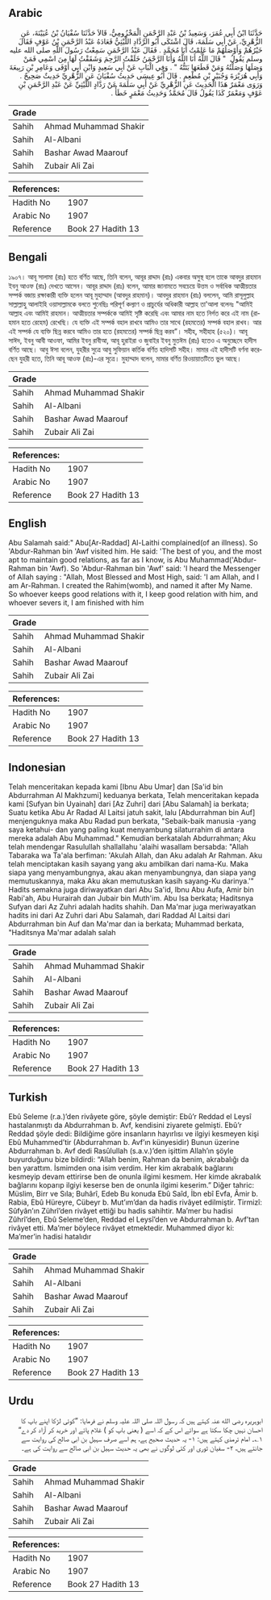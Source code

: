 ## Arabic


<div dir="rtl" lang="ar" style={{fontSize:'larger',backgroundColor:'#f8f9fa',padding:20}}>
حَدَّثَنَا ابْنُ أَبِي عُمَرَ، وَسَعِيدُ بْنُ عَبْدِ الرَّحْمَنِ الْمَخْزُومِيُّ، قَالاَ حَدَّثَنَا سُفْيَانُ بْنُ عُيَيْنَةَ، عَنِ الزُّهْرِيِّ، عَنْ أَبِي سَلَمَةَ، قَالَ اشْتَكَى أَبُو الرَّدَّادِ اللَّيْثِيُّ فَعَادَهُ عَبْدُ الرَّحْمَنِ بْنُ عَوْفٍ فَقَالَ خَيْرُهُمْ وَأَوْصَلُهُمْ مَا عَلِمْتُ أَبَا مُحَمَّدٍ ‏.‏ فَقَالَ عَبْدُ الرَّحْمَنِ سَمِعْتُ رَسُولَ اللَّهِ صلى الله عليه وسلم يَقُولُ ‏ "‏ قَالَ اللَّهُ أَنَا اللَّهُ وَأَنَا الرَّحْمَنُ خَلَقْتُ الرَّحِمَ وَشَقَقْتُ لَهَا مِنَ اسْمِي فَمَنْ وَصَلَهَا وَصَلْتُهُ وَمَنْ قَطَعَهَا بَتَتُّهُ ‏"‏ ‏.‏ وَفِي الْبَابِ عَنْ أَبِي سَعِيدٍ وَابْنِ أَبِي أَوْفَى وَعَامِرِ بْنِ رَبِيعَةَ وَأَبِي هُرَيْرَةَ وَجُبَيْرِ بْنِ مُطْعِمٍ ‏.‏ قَالَ أَبُو عِيسَى حَدِيثُ سُفْيَانَ عَنِ الزُّهْرِيِّ حَدِيثٌ صَحِيحٌ ‏.‏ وَرَوَى مَعْمَرٌ هَذَا الْحَدِيثَ عَنِ الزُّهْرِيِّ عَنْ أَبِي سَلَمَةَ عَنْ رَدَّادٍ اللَّيْثِيِّ عَنْ عَبْدِ الرَّحْمَنِ بْنِ عَوْفٍ وَمَعْمَرٌ كَذَا يَقُولُ قَالَ مُحَمَّدٌ وَحَدِيثُ مَعْمَرٍ خَطَأٌ ‏.‏
</div>
<div style={{backgroundColor:'#f8f9fa',padding:20, marginBottom: 10}}><table> <thead> <tr> <th>Grade</th> <th></th> </tr> </thead> <tbody> <tr><td>Sahih</td><td>Ahmad Muhammad Shakir</td></tr><tr><td>Sahih</td><td>Al-Albani</td></tr><tr><td>Sahih</td><td>Bashar Awad Maarouf</td></tr><tr><td>Sahih</td><td>Zubair Ali Zai</td></tr></tbody></table><table> <thead> <tr> <th>References:</th> <th></th> </tr> </thead> <tbody><tr><td>Hadith No</td><td>1907</td></tr><tr><td>Arabic No</td><td>1907</td></tr><tr><td>Reference</td><td>Book 27 Hadith 13</td></tr></tbody></table></div>

## Bengali


<div dir="ltr" lang="bn" style={{fontSize:'larger',backgroundColor:'#f8f9fa',padding:20}}>
১৯০৭। আবূ সালামা (রাঃ) হতে বর্ণিত আছে, তিনি বলেন, আবূর রাদ্দাদ (রাঃ) একবার অসুস্থ হলে তাকে আবদুর রাহমান ইবনু আওফ (রাঃ) দেখতে আসেন। আবূর রাদ্দাদ (রাঃ) বলেন, আমার জানামতে সবচেয়ে উত্তম ও সর্বাধিক আত্মীয়তার সম্পর্ক বজায় রক্ষাকারী ব্যক্তি হলেন আবূ মুহাম্মাদ (আবদুর রাহমান)। আবদুর রাহমান (রাঃ) বললেন, আমি রাসূলুল্লাহ সাল্লাল্লাহু আলাইহি ওয়াসাল্লামকে বলতে শুনেছিঃ পরিপূর্ণ কল্যাণ ও প্রাচুর্যের অধিকারী আল্লাহ তা'আলা বলেনঃ "আমিই আল্লাহ এবং আমিই রাহমান। আত্মীয়তার সম্পর্ককে আমিই সৃষ্টি করেছি এবং আমার নাম হতে নির্গত করে এই নাম (রাহমান হতে রেহেম) রেখেছি। যে ব্যক্তি এই সম্পর্ক বহাল রাখবে আমিও তার সাথে (রহমতের) সম্পর্ক বহাল রাখব। আর এই সম্পর্ক যে ব্যক্তি ছিন্ন করবে আমিও তার হতে (রহমতের) সম্পর্ক ছিন্ন করব”। সহীহ, সহীহাহ (৫২০)। আবূ সাঈদ, ইবনু আবী আওফা, আমির ইবনু রাবীআ, আবূ হুরাইরা ও জুবাইর ইবনু মুতঈম (রাঃ) হতেও এ অনুচ্ছেদে হাদীস বর্ণিত আছে। আবু ঈসা বলেন, যুহরীর সুত্রে আবু সুফিয়ান কর্তিক বর্ণিত হাদিসটি সহীহ। মামার এই হাদীসটি বর্ণনা করেছেন যুহরী হতে, তিনি আবূ আওফ (রাঃ)-এর সূত্রে। মুহাম্মাদ বলেন, মামার বর্ণিত রিওয়ায়াতটিতে ভুল আছে।
</div>
<div style={{backgroundColor:'#f8f9fa',padding:20, marginBottom: 10}}><table> <thead> <tr> <th>Grade</th> <th></th> </tr> </thead> <tbody> <tr><td>Sahih</td><td>Ahmad Muhammad Shakir</td></tr><tr><td>Sahih</td><td>Al-Albani</td></tr><tr><td>Sahih</td><td>Bashar Awad Maarouf</td></tr><tr><td>Sahih</td><td>Zubair Ali Zai</td></tr></tbody></table><table> <thead> <tr> <th>References:</th> <th></th> </tr> </thead> <tbody><tr><td>Hadith No</td><td>1907</td></tr><tr><td>Arabic No</td><td>1907</td></tr><tr><td>Reference</td><td>Book 27 Hadith 13</td></tr></tbody></table></div>

## English


<div dir="ltr" lang="en" style={{fontSize:'larger',backgroundColor:'#f8f9fa',padding:20}}>
Abu Salamah said:" Abu[Ar-Raddad] Al-Laithi complained(of an illness). So 'Abdur-Rahman bin 'Awf visited him. He said: 'The best of you, and the most apt to maintain good relations, as far as I know, is Abu Muhammad('Abdur-Rahman bin 'Awf). So 'Abdur-Rahman bin 'Awf' said: 'I heard the Messenger of Allah saying : "Allah, Most Blessed and Most High, said: 'I am Allah, and I am Ar-Rahman. I created the Rahim(womb), and named it after My Name. So whoever keeps good relations with it, I keep good relation with him, and whoever severs it, I am finished with him
</div>
<div style={{backgroundColor:'#f8f9fa',padding:20, marginBottom: 10}}><table> <thead> <tr> <th>Grade</th> <th></th> </tr> </thead> <tbody> <tr><td>Sahih</td><td>Ahmad Muhammad Shakir</td></tr><tr><td>Sahih</td><td>Al-Albani</td></tr><tr><td>Sahih</td><td>Bashar Awad Maarouf</td></tr><tr><td>Sahih</td><td>Zubair Ali Zai</td></tr></tbody></table><table> <thead> <tr> <th>References:</th> <th></th> </tr> </thead> <tbody><tr><td>Hadith No</td><td>1907</td></tr><tr><td>Arabic No</td><td>1907</td></tr><tr><td>Reference</td><td>Book 27 Hadith 13</td></tr></tbody></table></div>

## Indonesian


<div dir="ltr" lang="id" style={{fontSize:'larger',backgroundColor:'#f8f9fa',padding:20}}>
Telah menceritakan kepada kami [Ibnu Abu Umar] dan [Sa'id bin Abdurrahman Al Makhzumi] keduanya berkata, Telah menceritakan kepada kami [Sufyan bin Uyainah] dari [Az Zuhri] dari [Abu Salamah] ia berkata; Suatu ketika Abu Ar Radad Al Laitsi jatuh sakit, lalu [Abdurrahman bin Auf] menjenguknya maka Abu Radad pun berkata, "Sebaik-baik manusia -yang saya ketahui- dan yang paling kuat menyambung silaturrahim di antara mereka adalah Abu Muhammad." Kemudian berkatalah Abdurrahman; Aku telah mendengar Rasulullah shallallahu 'alaihi wasallam bersabda: "Allah Tabaraka wa Ta'ala berfiman: 'Akulah Allah, dan Aku adalah Ar Rahman. Aku telah menciptakan kasih sayang yang aku ambilkan dari nama-Ku. Maka siapa yang menyambungnya, akau akan menyambungnya, dan siapa yang memutuskannya, maka Aku akan memutuskan kasih sayang-Ku darinya.'" Hadits semakna juga diriwayatkan dari Abu Sa'id, Ibnu Abu Aufa, Amir bin Rabi'ah, Abu Hurairah dan Jubair bin Muth'im. Abu Isa berkata; Haditsnya Sufyan dari Az Zuhri adalah hadits shahih. Dan Ma'mar juga meriwayatkan hadits ini dari Az Zuhri dari Abu Salamah, dari Raddad Al Laitsi dari Abdurrahman bin Auf dan Ma'mar dan ia berkata; Muhammad berkata, "Haditsnya Ma'mar adalah salah
</div>
<div style={{backgroundColor:'#f8f9fa',padding:20, marginBottom: 10}}><table> <thead> <tr> <th>Grade</th> <th></th> </tr> </thead> <tbody> <tr><td>Sahih</td><td>Ahmad Muhammad Shakir</td></tr><tr><td>Sahih</td><td>Al-Albani</td></tr><tr><td>Sahih</td><td>Bashar Awad Maarouf</td></tr><tr><td>Sahih</td><td>Zubair Ali Zai</td></tr></tbody></table><table> <thead> <tr> <th>References:</th> <th></th> </tr> </thead> <tbody><tr><td>Hadith No</td><td>1907</td></tr><tr><td>Arabic No</td><td>1907</td></tr><tr><td>Reference</td><td>Book 27 Hadith 13</td></tr></tbody></table></div>

## Turkish


<div dir="ltr" lang="tr" style={{fontSize:'larger',backgroundColor:'#f8f9fa',padding:20}}>
Ebû Seleme (r.a.)’den rivâyete göre, şöyle demiştir: Ebû’r Reddad el Leysî hastalanmıştı da Abdurrahman b. Avf, kendisini ziyarete gelmişti. Ebû’r Reddad şöyle dedi: Bildiğime göre insanların hayırlısı ve ilgiyi kesmeyen kişi Ebû Muhammed’tir (Abdurrahman b. Avf’ın künyesidir) Bunun üzerine Abdurrahman b. Avf dedi Rasûlullah (s.a.v.)’den işittim Allah’ın şöyle buyurduğunu bize bildirdi: “Allah benim, Rahman da benim, akrabalığı da ben yarattım. İsmimden ona isim verdim. Her kim akrabalık bağlarını kesmeyip devam ettirirse ben de onunla ilgimi kesmem. Her kimde akrabalık bağlarını koparıp ilgiyi keserse ben de onunla ilgimi keserim.” Diğer tahric: Müslim, Birr ve Sıla; Buhârî, Edeb Bu konuda Ebû Saîd, İbn ebî Evfa, Âmir b. Rabia, Ebû Hüreyre, Cübeyr b. Mut’ım’dan da hadis rivâyet edilmiştir. Tirmizî: Sûfyân’ın Zührî’den rivâyet ettiği bu hadis sahihtir. Ma’mer bu hadisi Zûhrî’den, Ebû Seleme’den, Reddad el Leysî’den ve Abdurrahman b. Avf’tan rivâyet etti. Ma’mer böylece rivâyet etmektedir. Muhammed diyor ki: Ma’mer’in hadisi hatalıdır
</div>
<div style={{backgroundColor:'#f8f9fa',padding:20, marginBottom: 10}}><table> <thead> <tr> <th>Grade</th> <th></th> </tr> </thead> <tbody> <tr><td>Sahih</td><td>Ahmad Muhammad Shakir</td></tr><tr><td>Sahih</td><td>Al-Albani</td></tr><tr><td>Sahih</td><td>Bashar Awad Maarouf</td></tr><tr><td>Sahih</td><td>Zubair Ali Zai</td></tr></tbody></table><table> <thead> <tr> <th>References:</th> <th></th> </tr> </thead> <tbody><tr><td>Hadith No</td><td>1907</td></tr><tr><td>Arabic No</td><td>1907</td></tr><tr><td>Reference</td><td>Book 27 Hadith 13</td></tr></tbody></table></div>

## Urdu


<div dir="rtl" lang="ur" style={{fontSize:'larger',backgroundColor:'#f8f9fa',padding:20}}>
ابوہریرہ رضی الله عنہ کہتے ہیں کہ رسول اللہ صلی اللہ علیہ وسلم نے فرمایا: ”کوئی لڑکا اپنے باپ کا احسان نہیں چکا سکتا ہے سوائے اس کے کہ اسے ( یعنی باپ کو ) غلام پائے اور خرید کر آزاد کر دے“ ۱؎۔ امام ترمذی کہتے ہیں: ۱- یہ حدیث صحیح ہے، ہم اسے صرف سہیل بن ابی صالح کی روایت سے جانتے ہیں، ۲- سفیان ثوری اور کئی لوگوں نے بھی یہ حدیث سہیل بن ابی صالح سے روایت کی ہے۔
</div>
<div style={{backgroundColor:'#f8f9fa',padding:20, marginBottom: 10}}><table> <thead> <tr> <th>Grade</th> <th></th> </tr> </thead> <tbody> <tr><td>Sahih</td><td>Ahmad Muhammad Shakir</td></tr><tr><td>Sahih</td><td>Al-Albani</td></tr><tr><td>Sahih</td><td>Bashar Awad Maarouf</td></tr><tr><td>Sahih</td><td>Zubair Ali Zai</td></tr></tbody></table><table> <thead> <tr> <th>References:</th> <th></th> </tr> </thead> <tbody><tr><td>Hadith No</td><td>1907</td></tr><tr><td>Arabic No</td><td>1907</td></tr><tr><td>Reference</td><td>Book 27 Hadith 13</td></tr></tbody></table></div>